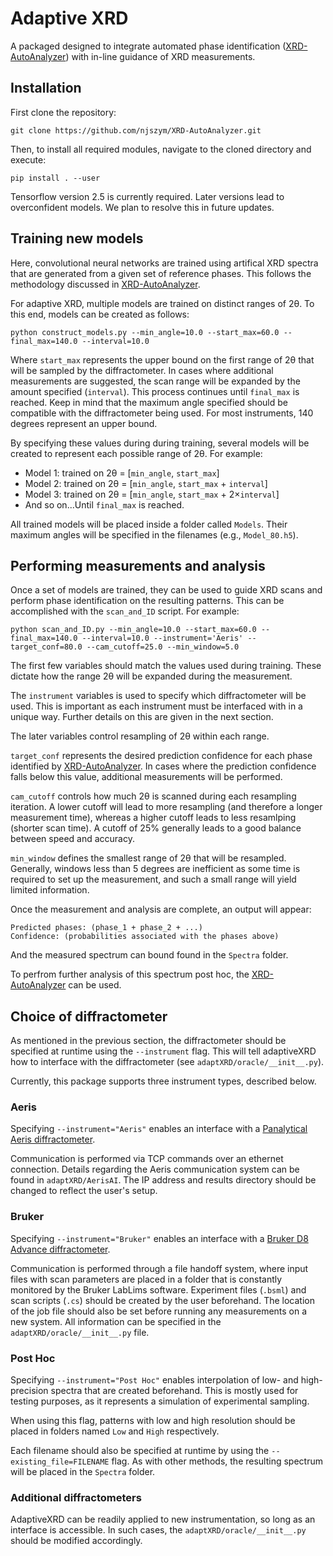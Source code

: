 # Adaptive XRD

A packaged designed to integrate automated phase identification ([XRD-AutoAnalyzer](https://github.com/njszym/XRD-AutoAnalyzer)) with in-line guidance of XRD measurements.

## Installation

First clone the repository:

```
git clone https://github.com/njszym/XRD-AutoAnalyzer.git
```

Then, to install all required modules, navigate to the cloned directory and execute:

```
pip install . --user
```

Tensorflow version 2.5 is currently required. Later versions lead to overconfident models. We plan to resolve this in future updates.

## Training new models

Here, convolutional neural networks are trained using artifical XRD spectra that are generated from a given set of reference phases. This follows the methodology discussed in [XRD-AutoAnalyzer](https://github.com/njszym/XRD-AutoAnalyzer).

For adaptive XRD, multiple models are trained on distinct ranges of 2θ. To this end, models can be created as follows:

```
python construct_models.py --min_angle=10.0 --start_max=60.0 --final_max=140.0 --interval=10.0
```

Where ```start_max``` represents the upper bound on the first range of 2θ that will be sampled by the diffractometer. In cases where additional measurements are suggested, the scan range will be expanded by the amount specified (```interval```). This process continues until ```final_max``` is reached. Keep in mind that the maximum angle specified should be compatible with the diffractometer being used. For most instruments, 140 degrees represent an upper bound.

By specifying these values during during training, several models will be created to represent each possible range of 2θ. For example:

* Model 1: trained on 2θ = [```min_angle```, ```start_max```]
* Model 2: trained on 2θ = [```min_angle```, ```start_max``` + ```interval```]
* Model 3: trained on 2θ = [```min_angle```, ```start_max``` + 2×```interval```]
* And so on...Until ```final_max``` is reached.

All trained models will be placed inside a folder called ```Models```. Their maximum angles will be specified in the filenames (e.g., ```Model_80.h5```).

## Performing measurements and analysis

Once a set of models are trained, they can be used to guide XRD scans and perform phase identification on the resulting patterns. This can be accomplished with the ```scan_and_ID``` script. For example:

```
python scan_and_ID.py --min_angle=10.0 --start_max=60.0 --final_max=140.0 --interval=10.0 --instrument='Aeris' --target_conf=80.0 --cam_cutoff=25.0 --min_window=5.0
```

The first few variables should match the values used during training. These dictate how the range 2θ will be expanded during the measurement.

The ```instrument``` variables is used to specify which diffractometer will be used. This is important as each instrument must be interfaced with in a unique way. Further details on this are given in the next section.

The later variables control resampling of 2θ within each range.

```target_conf``` represents the desired prediction confidence for each phase identified by [XRD-AutoAnalyzer](https://github.com/njszym/XRD-AutoAnalyzer). In cases where the prediction confidence falls below this value, additional measurements will be performed.

```cam_cutoff``` controls how much 2θ is scanned during each resampling iteration. A lower cutoff will lead to more resampling (and therefore a longer measurement time), whereas a higher cutoff leads to less resamlping (shorter scan time). A cutoff of 25% generally leads to a good balance between speed and accuracy.

```min_window``` defines the smallest range of 2θ that will be resampled. Generally, windows less than 5 degrees are inefficient as some time is required to set up the measurement, and such a small range will yield limited information.

Once the measurement and analysis are complete, an output will appear:

```
Predicted phases: (phase_1 + phase_2 + ...)
Confidence: (probabilities associated with the phases above)
```

And the measured spectrum can bound found in the ```Spectra``` folder.

To perfrom further analysis of this spectrum post hoc, the [XRD-AutoAnalyzer](https://github.com/njszym/XRD-AutoAnalyzer) can be used.

## Choice of diffractometer

As mentioned in the previous section, the diffractometer should be specified at runtime using the ```--instrument``` flag. This will tell adaptiveXRD how to interface with the diffractometer (see ```adaptXRD/oracle/__init__.py```).

Currently, this package supports three instrument types, described below.

### Aeris

Specifying ```--instrument="Aeris"``` enables an interface with a [Panalytical Aeris diffractometer](https://www.malvernpanalytical.com/en/products/product-range/aeris-range).

Communication is performed via TCP commands over an ethernet connection. Details regarding the Aeris communication system can be found in ```adaptXRD/AerisAI```. The IP address and results directory should be changed to reflect the user's setup.

### Bruker

Specifying ```--instrument="Bruker"``` enables an interface with a [Bruker D8 Advance diffractometer](https://www.bruker.com/en/products-and-solutions/diffractometers-and-scattering-systems/x-ray-diffractometers/d8-advance-family/d8-advance.html).

Communication is performed through a file handoff system, where input files with scan parameters are placed in a folder that is constantly monitored by the Bruker LabLims software. Experiment files (```.bsml```) and scan scripts (```.cs```) should be created by the user beforehand. The location of the job file should also be set before running any measurements on a new system. All information can be specified in the ```adaptXRD/oracle/__init__.py``` file.

### Post Hoc

Specifying ```--instrument="Post Hoc"``` enables interpolation of low- and high-precision spectra that are created beforehand. This is mostly used for testing purposes, as it represents a simulation of experimental sampling.

When using this flag, patterns with low and high resolution should be placed in folders named ```Low``` and ```High``` respectively.

Each filename should also be specified at runtime by using the ```--existing_file=FILENAME``` flag. As with other methods, the resulting spectrum will be placed in the ```Spectra``` folder.

### Additional diffractometers

AdaptiveXRD can be readily applied to new instrumentation, so long as an interface is accessible. In such cases, the ```adaptXRD/oracle/__init__.py``` should be modified accordingly.

